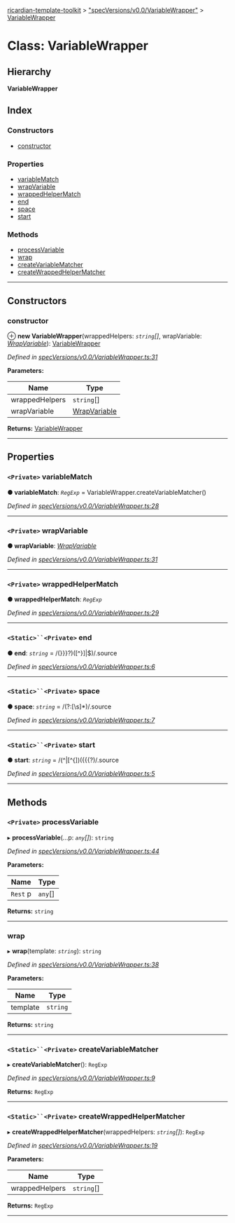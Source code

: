[ricardian-template-toolkit](../README.md) > ["specVersions/v0.0/VariableWrapper"](../modules/_specversions_v0_0_variablewrapper_.md) > [VariableWrapper](../classes/_specversions_v0_0_variablewrapper_.variablewrapper.md)

# Class: VariableWrapper

## Hierarchy

**VariableWrapper**

## Index

### Constructors

* [constructor](_specversions_v0_0_variablewrapper_.variablewrapper.md#constructor)

### Properties

* [variableMatch](_specversions_v0_0_variablewrapper_.variablewrapper.md#variablematch)
* [wrapVariable](_specversions_v0_0_variablewrapper_.variablewrapper.md#wrapvariable)
* [wrappedHelperMatch](_specversions_v0_0_variablewrapper_.variablewrapper.md#wrappedhelpermatch)
* [end](_specversions_v0_0_variablewrapper_.variablewrapper.md#end)
* [space](_specversions_v0_0_variablewrapper_.variablewrapper.md#space)
* [start](_specversions_v0_0_variablewrapper_.variablewrapper.md#start)

### Methods

* [processVariable](_specversions_v0_0_variablewrapper_.variablewrapper.md#processvariable)
* [wrap](_specversions_v0_0_variablewrapper_.variablewrapper.md#wrap)
* [createVariableMatcher](_specversions_v0_0_variablewrapper_.variablewrapper.md#createvariablematcher)
* [createWrappedHelperMatcher](_specversions_v0_0_variablewrapper_.variablewrapper.md#createwrappedhelpermatcher)

---

## Constructors

<a id="constructor"></a>

###  constructor

⊕ **new VariableWrapper**(wrappedHelpers: *`string`[]*, wrapVariable: *[WrapVariable](../modules/_specversions_v0_0_wrapvariable_.md#wrapvariable)*): [VariableWrapper](_specversions_v0_0_variablewrapper_.variablewrapper.md)

*Defined in [specVersions/v0.0/VariableWrapper.ts:31](https://github.com/EOSIO/ricardian-template-toolkit/blob/51ffd5b/src/specVersions/v0.0/VariableWrapper.ts#L31)*

**Parameters:**

| Name | Type |
| ------ | ------ |
| wrappedHelpers | `string`[] |
| wrapVariable | [WrapVariable](../modules/_specversions_v0_0_wrapvariable_.md#wrapvariable) |

**Returns:** [VariableWrapper](_specversions_v0_0_variablewrapper_.variablewrapper.md)

___

## Properties

<a id="variablematch"></a>

### `<Private>` variableMatch

**● variableMatch**: *`RegExp`* =  VariableWrapper.createVariableMatcher()

*Defined in [specVersions/v0.0/VariableWrapper.ts:28](https://github.com/EOSIO/ricardian-template-toolkit/blob/51ffd5b/src/specVersions/v0.0/VariableWrapper.ts#L28)*

___
<a id="wrapvariable"></a>

### `<Private>` wrapVariable

**● wrapVariable**: *[WrapVariable](../modules/_specversions_v0_0_wrapvariable_.md#wrapvariable)*

*Defined in [specVersions/v0.0/VariableWrapper.ts:31](https://github.com/EOSIO/ricardian-template-toolkit/blob/51ffd5b/src/specVersions/v0.0/VariableWrapper.ts#L31)*

___
<a id="wrappedhelpermatch"></a>

### `<Private>` wrappedHelperMatch

**● wrappedHelperMatch**: *`RegExp`*

*Defined in [specVersions/v0.0/VariableWrapper.ts:29](https://github.com/EOSIO/ricardian-template-toolkit/blob/51ffd5b/src/specVersions/v0.0/VariableWrapper.ts#L29)*

___
<a id="end"></a>

### `<Static>``<Private>` end

**● end**: *`string`* =  /(}}}?)([^}]|$)/.source

*Defined in [specVersions/v0.0/VariableWrapper.ts:6](https://github.com/EOSIO/ricardian-template-toolkit/blob/51ffd5b/src/specVersions/v0.0/VariableWrapper.ts#L6)*

___
<a id="space"></a>

### `<Static>``<Private>` space

**● space**: *`string`* =  /(?:[\s]*)/.source

*Defined in [specVersions/v0.0/VariableWrapper.ts:7](https://github.com/EOSIO/ricardian-template-toolkit/blob/51ffd5b/src/specVersions/v0.0/VariableWrapper.ts#L7)*

___
<a id="start"></a>

### `<Static>``<Private>` start

**● start**: *`string`* =  /(^|[^{])({{{?)/.source

*Defined in [specVersions/v0.0/VariableWrapper.ts:5](https://github.com/EOSIO/ricardian-template-toolkit/blob/51ffd5b/src/specVersions/v0.0/VariableWrapper.ts#L5)*

___

## Methods

<a id="processvariable"></a>

### `<Private>` processVariable

▸ **processVariable**(...p: *`any`[]*): `string`

*Defined in [specVersions/v0.0/VariableWrapper.ts:44](https://github.com/EOSIO/ricardian-template-toolkit/blob/51ffd5b/src/specVersions/v0.0/VariableWrapper.ts#L44)*

**Parameters:**

| Name | Type |
| ------ | ------ |
| `Rest` p | `any`[] |

**Returns:** `string`

___
<a id="wrap"></a>

###  wrap

▸ **wrap**(template: *`string`*): `string`

*Defined in [specVersions/v0.0/VariableWrapper.ts:38](https://github.com/EOSIO/ricardian-template-toolkit/blob/51ffd5b/src/specVersions/v0.0/VariableWrapper.ts#L38)*

**Parameters:**

| Name | Type |
| ------ | ------ |
| template | `string` |

**Returns:** `string`

___
<a id="createvariablematcher"></a>

### `<Static>``<Private>` createVariableMatcher

▸ **createVariableMatcher**(): `RegExp`

*Defined in [specVersions/v0.0/VariableWrapper.ts:9](https://github.com/EOSIO/ricardian-template-toolkit/blob/51ffd5b/src/specVersions/v0.0/VariableWrapper.ts#L9)*

**Returns:** `RegExp`

___
<a id="createwrappedhelpermatcher"></a>

### `<Static>``<Private>` createWrappedHelperMatcher

▸ **createWrappedHelperMatcher**(wrappedHelpers: *`string`[]*): `RegExp`

*Defined in [specVersions/v0.0/VariableWrapper.ts:19](https://github.com/EOSIO/ricardian-template-toolkit/blob/51ffd5b/src/specVersions/v0.0/VariableWrapper.ts#L19)*

**Parameters:**

| Name | Type |
| ------ | ------ |
| wrappedHelpers | `string`[] |

**Returns:** `RegExp`

___

